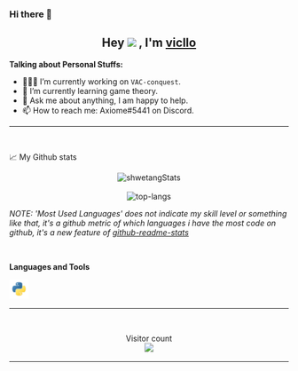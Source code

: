 ### Hi there 👋

<h2 align="center">Hey <img src="https://media.giphy.com/media/hvRJCLFzcasrR4ia7z/giphy.gif" width="25px"> , I'm <a href="https://shwetang550.github.io/profile/">vicllo</a></h2>


**Talking about Personal Stuffs:**

- 👨🏽‍💻  I’m currently working on `VAC-conquest`.
- 🌱  I’m currently learning game theory. 
- 💬  Ask me about anything, I am happy to help.
- 📫  How to reach me: Axiome#5441 on Discord.

***

 <br>

📈 My Github stats <br />
<p align="center">
  <img src="https://github-readme-stats.vercel.app/api?username=vicllo&theme=dark&show_icons=true" alt="shwetangStats" />  
  <br />
  <br />
  <img src="https://github-readme-stats.vercel.app/api/top-langs/?username=vicllo&layout=compact&theme=dark" alt="top-langs" />
</p>

*NOTE: 'Most Used Languages' does not indicate my skill level or something like that, it's a github metric of which languages i have the most code on github, it's a new feature of [github-readme-stats](https://github.com/anuraghazra/github-readme-stats)*

<br>

**Languages and Tools**

<code><img height="35rem" src="https://raw.githubusercontent.com/github/explore/80688e429a7d4ef2fca1e82350fe8e3517d3494d/topics/python/python.png"></code>

***

<br />

<p align="center"> 
  Visitor count<br>
  <img src="https://profile-counter.glitch.me/vicllo/count.svg" />
</p>

-----

<!--
**vicllo/vicllo** is a ✨ _special_ ✨ repository because its `README.md` (this file) appears on your GitHub profile.

Here are some ideas to get you started:

- 🔭 I’m currently working on ...
- 🌱 I’m currently learning ...
- 👯 I’m looking to collaborate on ...
- 🤔 I’m looking for help with ...
- 💬 Ask me about ...
- 📫 How to reach me: ...
- 😄 Pronouns: ...
- ⚡ Fun fact: ...
-->
